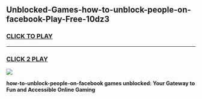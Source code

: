 
## Unblocked-Games-how-to-unblock-people-on-facebook-Play-Free-10dz3
<h3>
<a href="https://premium76.site?title=how-to-unblock-people-on-facebook&ref=23A">CLICK TO PLAY</a></h3>
<hr>

<h3>
<a href="https://premium76.site?title=how-to-unblock-people-on-facebook&ref=23A">CLICK 2 PLAY</a>
  
</h3>

<a href="https://premium76.site?title=how-to-unblock-people-on-facebook&ref=23A"><img src="https://clearcache.store/games.png"></a>


**how-to-unblock-people-on-facebook games unblocked: Your Gateway to Fun and Accessible Online Gaming**
